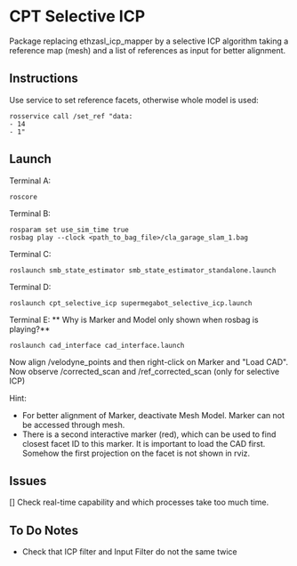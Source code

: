 # CPT Selective ICP

Package replacing ethzasl_icp_mapper by a selective ICP algorithm taking a reference map (mesh) and a list of references as input for better alignment.

## Instructions

Use service to set reference facets, otherwise whole model is used:
```
rosservice call /set_ref "data:
- 14
- 1"
```

## Launch

Terminal A:
```
roscore
```

Terminal B:

```
rosparam set use_sim_time true
rosbag play --clock <path_to_bag_file>/cla_garage_slam_1.bag
```

Terminal C:

```
roslaunch smb_state_estimator smb_state_estimator_standalone.launch
```

Terminal D:

```
roslaunch cpt_selective_icp supermegabot_selective_icp.launch
```

Terminal E:
** Why is Marker and Model only shown when rosbag is playing?**

```
roslaunch cad_interface cad_interface.launch
```

Now align /velodyne_points and then right-click on Marker and "Load CAD".
Now observe /corrected_scan and /ref_corrected_scan (only for selective ICP)

Hint:
- For better alignment of Marker, deactivate Mesh Model. Marker can not be accessed through mesh.
- There is a second interactive marker (red), which can be used to find closest facet ID to this marker. It is important to load the CAD first. Somehow the first projection on the facet is not shown in rviz.

## Issues

[] Check real-time capability and which processes take too much time.

## To Do Notes

- Check that ICP filter and Input Filter do not the same twice

